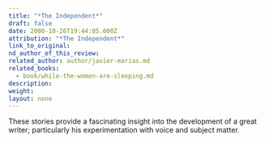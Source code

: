 ```yaml
---
title: "*The Independent*"
draft: false
date: 2000-10-26T19:44:05.000Z
attribution: "*The Independent*"
link_to_original:
nd_author_of_this_review:
related_author: author/javier-marias.md
related_books:
  - book/while-the-women-are-sleeping.md
description:
weight:
layout: none
---
```

These stories provide a fascinating insight into the development of a great writer; particularly his experimentation with voice and subject matter.

